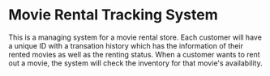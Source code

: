 # Movie Rental Tracking System
This is a managing system for a movie rental store. Each customer will have a unique ID with a transation history which has the information of their rented movies as well as the renting status. When a customer wants to rent out a movie, the system will check the inventory for that movie's availability.
